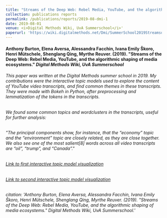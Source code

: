 ```yaml
---
title: "Streams of the Deep Web: Rebel Media, YouTube, and the algorithmic shaping of media ecosystems"
collection: publications reports
permalink: /publications/reports/2019-08-dmi-1
date: 2019-08-01
venue: <i>Digital Methods Wiki, UvA Summerschool</i>'
paperurl: 'https://wiki.digitalmethods.net/Dmi/SummerSchool2019StreamsoftheDeepWeb'
---
```


#### Anthony Burton, Elena Aversa, Alessandra Facchin, Ivana Emily Škoro, Henri Mütschele, Shenglang Qing, <b>Myrthe Reuver</b>. (2019). &quot;Streams of the Deep Web: Rebel Media, YouTube, and the algorithmic shaping of media ecosystems.&quot; <i>Digital Methods Wiki, UvA Summerschool</i>

###### This paper was written at the Digital Methods summer school in 2019. My contributions were the interactive topic models used to explore the content of YouTube video transcripts, and find common themes in these transcripts. They were made with Bokeh in Python, after preprocessing and lemmatization of the tokens in the transcripts.

###### We found some common topics and wordclusters in the transcripts, useful for further analysis:

###### "The principal components show, for instance, that the “economy” topic and the “environment” topic are closely related, as they are close together. We also see one of the most salient[8] words across all video transcripts are “oil”, “trump”, and “Canada”."

###### [Link to first interactive topic model visualization](https://anthbrtn.com/streamsDeepWeb/ttopics/index.html)
###### [Link to second interactive topic model visualization](https://anthbrtn.com/streamsDeepWeb/ctopics/index.html)

###### citation: 'Anthony Burton, Elena Aversa, Alessandra Facchin, Ivana Emily Škoro, Henri Mütschele, Shenglang Qing, Myrthe Reuver. (2019). &quot;Streams of the Deep Web: Rebel Media, YouTube, and the algorithmic shaping of media ecosystems.&quot; <i>Digital Methods Wiki, UvA Summerschool</i>.'

